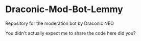 # Draconic-Mod-Bot-Lemmy
Repository for the moderation bot by Draconic NEO

You didn't actually expect me to share the code here did you?

